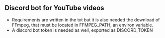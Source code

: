 ## Discord bot for YouTube videos
- Requirements are written in the txt but it is also needed the download of FFmpeg, that must be located in FFMPEG_PATH, an environ variable.
- A discord bot token is needed as well, exported as DISCORD_TOKEN
